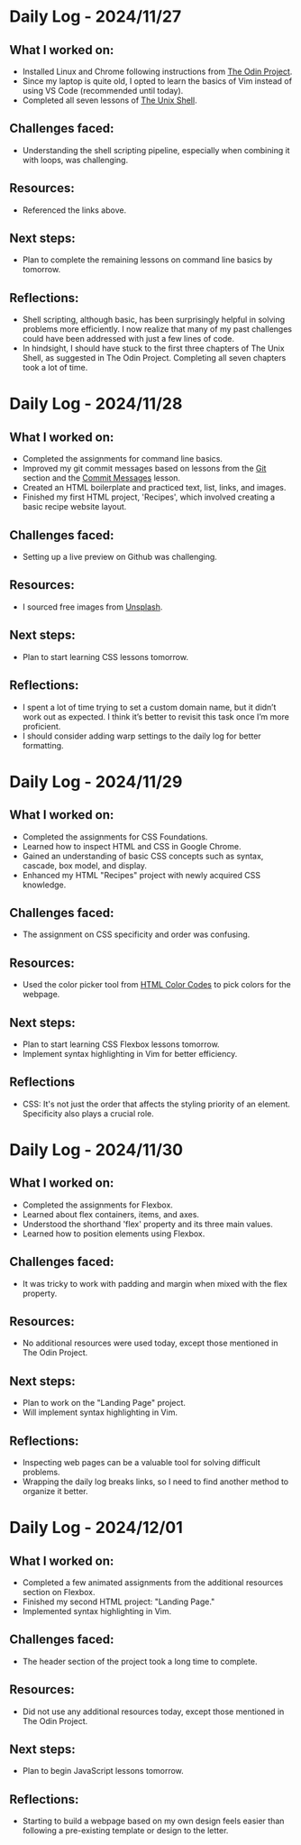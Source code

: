 <!--
# Daily Log - [Date]

## What I worked on:
- A brief summary of what I accomplished today.

## Challenges faced:
- Any difficulties I encountered or concepts I found hard to understand.

## Resources:
- Links to helpful resources I used.
- Syntax: [Title](url)

## Next steps:
- What I plan to work on next.

## Reflections
- What I learned about the process or coding in general.
-->

# Daily Log - 2024/11/27

## What I worked on:
- Installed Linux and Chrome following instructions from [The Odin Project](https://www.theodinproject.com/lessons/foundations-installations).
- Since my laptop is quite old, I opted to learn the basics of Vim instead of using VS Code (recommended until today).
- Completed all seven lessons of [The Unix Shell](https://swcarpentry.github.io/shell-novice/).

## Challenges faced:
- Understanding the shell scripting pipeline, especially when combining it with loops, was challenging.

## Resources:
- Referenced the links above.

## Next steps:
- Plan to complete the remaining lessons on command line basics by tomorrow.

## Reflections:
- Shell scripting, although basic, has been surprisingly helpful in solving problems more efficiently. I now realize that many of my past challenges could have been addressed with just a few lines of code.
- In hindsight, I should have stuck to the first three chapters of The Unix Shell, as suggested in The Odin Project. Completing all seven chapters took a lot of time.


# Daily Log - 2024/11/28

## What I worked on:
- Completed the assignments for command line basics.
- Improved my git commit messages based on lessons from the [Git](https://www.theodinproject.com/lessons/foundations-git-basics#git-best-practices) section and the [Commit Messages](https://www.theodinproject.com/lessons/foundations-commit-messages) lesson.
- Created an HTML boilerplate and practiced text, list, links, and images.
- Finished my first HTML project, 'Recipes', which involved creating a basic recipe website layout.

## Challenges faced:
- Setting up a live preview on Github was challenging.

## Resources:
- I sourced free images from [Unsplash](unsplash.com).

## Next steps:
- Plan to start learning CSS lessons tomorrow.

## Reflections:
- I spent a lot of time trying to set a custom domain name, but it didn’t work out as expected. I think it’s better to revisit this task once I’m more proficient.
- I should consider adding warp settings to the daily log for better formatting.


# Daily Log - 2024/11/29

## What I worked on:
- Completed the assignments for CSS Foundations.
- Learned how to inspect HTML and CSS in Google Chrome.
- Gained an understanding of basic CSS concepts such as syntax, cascade, box model, and display.
- Enhanced my HTML "Recipes" project with newly acquired CSS knowledge.

## Challenges faced:
- The assignment on CSS specificity and order was confusing.

## Resources:
- Used the color picker tool from [HTML Color Codes](htmlcolorcodes.com) to pick colors for the webpage.

## Next steps:
- Plan to start learning CSS Flexbox lessons tomorrow.
- Implement syntax highlighting in Vim for better efficiency.

## Reflections
- CSS: It's not just the order that affects the styling priority of an element. Specificity also plays a crucial role.


# Daily Log - 2024/11/30

## What I worked on:
- Completed the assignments for Flexbox.
- Learned about flex containers, items, and axes.
- Understood the shorthand 'flex' property and its three main values.
- Learned how to position elements using Flexbox.

## Challenges faced:
- It was tricky to work with padding and margin when mixed with the flex property.

## Resources:
- No additional resources were used today, except those mentioned in The Odin Project.

## Next steps:
- Plan to work on the "Landing Page" project.
- Will implement syntax highlighting in Vim.

## Reflections:
- Inspecting web pages can be a valuable tool for solving difficult problems.
- Wrapping the daily log breaks links, so I need to find another method to organize it better.


# Daily Log - 2024/12/01

## What I worked on:
- Completed a few animated assignments from the additional resources section on Flexbox.
- Finished my second HTML project: "Landing Page."
- Implemented syntax highlighting in Vim.

## Challenges faced:
- The header section of the project took a long time to complete.

## Resources:
- Did not use any additional resources today, except those mentioned in The Odin Project.


## Next steps:
- Plan to begin JavaScript lessons tomorrow.

## Reflections:
- Starting to build a webpage based on my own design feels easier than following a pre-existing template or design to the letter.
